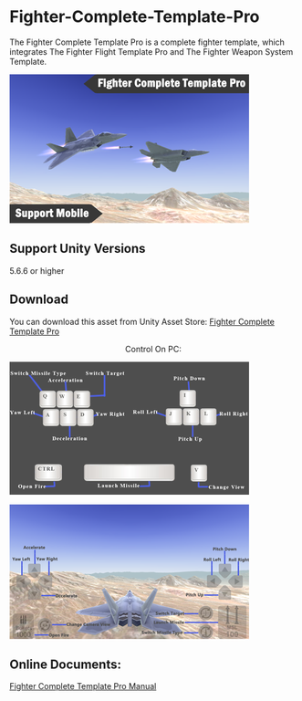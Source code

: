 # Fighter-Complete-Template-Pro

The Fighter Complete Template Pro is a complete fighter template, which integrates The Fighter Flight Template Pro and The Fighter Weapon System Template.

![image](https://github.com/swordmaster003/Fighter-Complete-Template-Pro/blob/master/Screenshots/Cover.png)

## Support Unity Versions

5.6.6 or higher

## Download

You can download this asset from Unity Asset Store:
[Fighter Complete Template Pro](https://assetstore.unity.com/packages/templates/systems/fighter-complete-template-pro-154380)

<center>Control On PC:</center>

![image](https://github.com/swordmaster003/Fighter-Complete-Template-Pro/blob/master/Screenshots/ControlOnPC.png)


![image](https://github.com/swordmaster003/Fighter-Complete-Template-Pro/blob/master/Screenshots/ControlOnMobile.png)

## Online Documents:

[Fighter Complete Template Pro Manual](https://www.swordmaster.info/documents/unity-assets-documents/fighter-complete-template-manual-2/)
